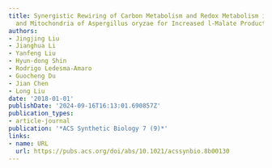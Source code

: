 ```yaml
---
title: Synergistic Rewiring of Carbon Metabolism and Redox Metabolism in Cytoplasm
  and Mitochondria of Aspergillus oryzae for Increased l-Malate Production
authors:
- Jingjing Liu
- Jianghua Li
- Yanfeng Liu
- Hyun-dong Shin
- Rodrigo Ledesma-Amaro
- Guocheng Du
- Jian Chen
- Long Liu
date: '2018-01-01'
publishDate: '2024-09-16T16:13:01.690857Z'
publication_types:
- article-journal
publication: '*ACS Synthetic Biology 7 (9)*'
links:
- name: URL
  url: https://pubs.acs.org/doi/abs/10.1021/acssynbio.8b00130
---
```

